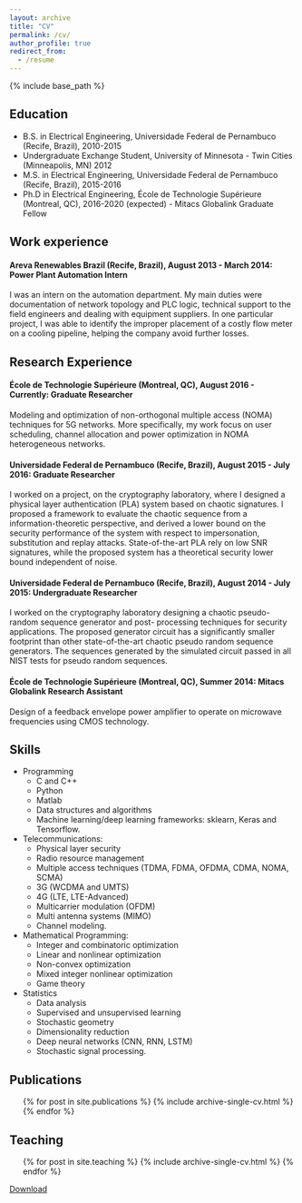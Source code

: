 ```yaml
---
layout: archive
title: "CV"
permalink: /cv/
author_profile: true
redirect_from:
  - /resume
---
```


{% include base_path %}

## Education

* B.S. in Electrical Engineering, Universidade Federal de Pernambuco (Recife, Brazil), 2010-2015
* Undergraduate Exchange Student, University of Minnesota - Twin Cities (Minneapolis, MN) 2012
* M.S. in Electrical Engineering, Universidade Federal de Pernambuco (Recife, Brazil), 2015-2016
* Ph.D in Electrical Engineering, École de Technologie Supérieure (Montreal, QC), 2016-2020 (expected) - Mitacs Globalink Graduate Fellow

## Work experience

#### Areva Renewables Brazil (Recife, Brazil), August 2013 - March 2014: Power Plant Automation Intern

I was an intern on the automation department. My main duties were documentation of network topology and PLC logic, technical support to the field engineers and dealing with equipment suppliers. In one particular project, I was able to identify the improper placement of a costly flow meter on a cooling pipeline, helping the company avoid further losses.

## Research Experience

#### École de Technologie Supérieure (Montreal, QC), August 2016 - Currently: Graduate Researcher

Modeling and optimization of non-orthogonal multiple access (NOMA) techniques for 5G networks. More specifically, my work focus on user scheduling, channel allocation and power optimization in NOMA heterogeneous networks.

#### Universidade Federal de Pernambuco (Recife, Brazil), August 2015 - July 2016: Graduate Researcher

I worked on a project, on the cryptography laboratory, where I designed a physical layer authentication (PLA) system based on chaotic signatures. I proposed a framework to evaluate the chaotic sequence from a information-theoretic perspective, and derived a lower bound on the security performance of the system with respect to impersonation, substitution and replay attacks. State-of-the-art PLA rely on low SNR signatures, while the proposed system has a theoretical security lower bound independent of noise.

#### Universidade Federal de Pernambuco (Recife, Brazil), August 2014 - July 2015: Undergraduate Researcher

I worked on the cryptography laboratory designing a chaotic pseudo-random sequence generator and post- processing techniques for security applications. The proposed generator circuit has a significantly smaller footprint than other state-of-the-art chaotic pseudo random sequence generators. The sequences generated by the simulated circuit passed in all NIST tests for pseudo random sequences.

#### École de Technologie Supérieure (Montreal, QC), Summer 2014: Mitacs Globalink Research Assistant

Design of a feedback envelope power amplifier to operate on microwave frequencies using CMOS technology.


## Skills

* Programming
  * C and C++ 
  * Python 
  * Matlab
  * Data structures and algorithms 
  * Machine learning/deep learning frameworks: sklearn, Keras and Tensorflow.
* Telecommunications: 
  * Physical layer security 
  * Radio resource management 
  * Multiple access techniques (TDMA, FDMA, OFDMA, CDMA, NOMA, SCMA)
  * 3G (WCDMA and UMTS)
  * 4G (LTE, LTE-Advanced) 
  * Multicarrier modulation (OFDM)
  * Multi antenna systems (MIMO)
  * Channel modeling.
* Mathematical Programming: 
  * Integer and combinatoric optimization
  * Linear and nonlinear optimization 
  * Non-convex optimization 
  * Mixed integer nonlinear optimization
  * Game theory
* Statistics
  * Data analysis 
  * Supervised and unsupervised learning 
  * Stochastic geometry
  * Dimensionality reduction
  * Deep neural networks (CNN, RNN, LSTM) 
  * Stochastic signal processing.

## Publications

  <ul>{% for post in site.publications %}
    {% include archive-single-cv.html %}
  {% endfor %}</ul>
  
## Teaching

  <ul>{% for post in site.teaching %}
    {% include archive-single-cv.html %}
  {% endfor %}</ul>

[Download](https://jvce92.github.io/files/Academic_Resume.pdf)

